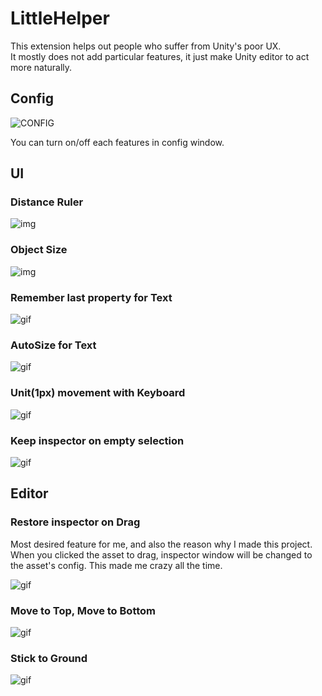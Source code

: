 LittleHelper
====

This extension helps out people who suffer from Unity's poor UX.<br>
It mostly does not add particular features, it just make Unity editor to act more naturally.

Config
----
![CONFIG](img/config.png)

You can turn on/off each features in config window.

UI
----
### Distance Ruler
![img](img/ruler.png)

### Object Size
![img](img/sizeview.png)

### Remember last property for Text
![gif](gif/textdata.gif)

### AutoSize for Text
![gif](gif/autofit.gif)

### Unit(1px) movement with Keyboard
![gif](gif/ui_arrow.gif)

### Keep inspector on empty selection
![gif](gif/keep_selection.gif)

Editor
----
### Restore inspector on Drag
Most desired feature for me, and also the reason why I made this project. <br>
When you clicked the asset to drag, inspector window will be changed to the asset's config. This made me crazy all the time.

![gif](gif/drag.gif)

### Move to Top, Move to Bottom
![gif](gif/move_to_top.gif)

### Stick to Ground
![gif](gif/sticktoground.gif)